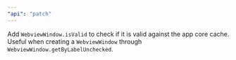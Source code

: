 ```yaml
---
"api": "patch"
---
```


Add `WebviewWindow.isValid` to check if it is valid against the app core cache. Useful when creating a `WebviewWindow` through `WebviewWindow.getByLabelUnchecked`.
